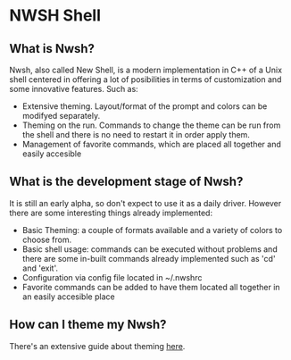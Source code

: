 # NWSH Shell

## What is Nwsh?
Nwsh, also called New Shell, is a modern implementation in C++ of a Unix shell centered in offering a lot of posibilities in terms of customization and some innovative features. Such as:
* Extensive theming. Layout/format of the prompt and colors can be modifyed separately.
* Theming on the run. Commands to change the theme can be run from the shell and there is no need to restart it in order apply them.
* Management of favorite commands, which are placed all together and easily accesible

## What is the development stage of Nwsh?
It is still an early alpha, so don't expect to use it as a daily driver. However there are some interesting things already implemented:
* Basic Theming: a couple of formats available and a variety of colors to choose from.
* Basic shell usage: commands can be executed without problems and there are some in-built commands already implemented such as 'cd' and 'exit'.
* Configuration via config file located in ~/.nwshrc
* Favorite commands can be added to have them located all together in an easily accesible place

## How can I theme my Nwsh?
There's an extensive guide about theming [here](themes).
